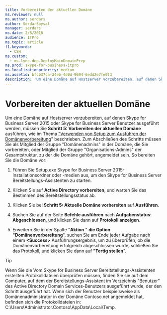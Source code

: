 ```yaml
---
title: Vorbereiten der aktuellen Domäne
ms.reviewer: null
ms.author: serdars
author: SerdarSoysal
manager: serdars
ms.date: 2/8/2018
audience: ITPro
ms.topic: article
f1.keywords:
  - CSH
ms.custom:
  - ms.lync.dep.DeployMainDomainPrep
ms.prod: skype-for-business-itpro
ms.localizationpriority: medium
ms.assetid: bfcb37ca-34eb-4d0d-9694-6edd2e7fe0f3
description: 'Um eine Domäne auf Hostserver vorzubereiten, auf denen Skype for Business Server 2015- oder Skype for Business Server-Benutzer ausgeführt wird, müssen Sie Schritt 5: Vorbereiten der aktuellen Domäne ausführen, wie im Thema "Verwenden von Setup zum Ausführen der Domänenvorbereitung" beschrieben. Zum Abschließen des Schritts müssen Sie als Mitglied der Gruppe "Domänenadmins" in der Domäne, die Sie vorbereiten, oder Mitglied der Gruppe "Organisations-Admins" der Gesamtstruktur, zu der die Domäne gehört, angemeldet sein. So bereiten Sie die Domäne vor:'
---
```


# <a name="prepare-current-domain"></a>Vorbereiten der aktuellen Domäne

Um eine Domäne auf Hostserver vorzubereiten, auf denen Skype for Business Server 2015 oder Skype for Business Server Benutzer ausgeführt werden, müssen Sie **Schritt 5: Vorbereiten der aktuellen Domäne** ausführen, wie im Thema ["Verwenden von Setup zum Ausführen der Domänenvorbereitung](/previous-versions/office/lync-server-2013/lync-server-2013-running-domain-preparation)" beschrieben. Zum Abschließen des Schritts müssen Sie als Mitglied der Gruppe "Domänenadmins" in der Domäne, die Sie vorbereiten, oder Mitglied der Gruppe "Organisations-Admins" der Gesamtstruktur, zu der die Domäne gehört, angemeldet sein. So bereiten Sie die Domäne vor:

1. Führen Sie Setup.exe Skype for Business Server 2015-Installationsordner oder -medien aus, um den Skype for Business Server Bereitstellungs-Assistenten zu starten.

2. Klicken Sie auf **Active Directory vorbereiten**, und warten Sie das Bestimmen des Bereitstellungsstatus ab.

3. Klicken Sie bei **Schritt 5: Aktuelle Domäne vorbereiten** auf **Ausführen**.

4. Suchen Sie auf der Seite **Befehle ausführen** nach **Aufgabenstatus: Abgeschlossen**, und klicken Sie dann auf **Protokoll anzeigen**.

5. Erweitern Sie in der Spalte **"Aktion** " **die Option "Domänenvorbereitung**", suchen Sie am Ende jeder Aufgabe nach einem **\<Success\>** Ausführungsergebnis, um zu überprüfen, ob die Domänenvorbereitung erfolgreich abgeschlossen wurde, schließen Sie das Protokoll, und klicken Sie dann auf **"Fertig stellen**".

> [!TIP]
> Wenn Sie die Vom Skype for Business Server Bereitstellungs-Assistenten erstellten Protokolldateien überprüfen müssen, finden Sie sie auf dem Computer, auf dem der Bereitstellungs-Assistent im Verzeichnis "Benutzer" des Active Directory Domain Services-Benutzers ausgeführt wurde, der den Schritt ausgeführt hat. Wenn sich der Benutzer beispielsweise als Domänenadministrator in der Domäne Contoso.net angemeldet hat, befinden sich die Protokolldateien in: C:\Users\Administrator.Contoso\AppData\Local\Temp.